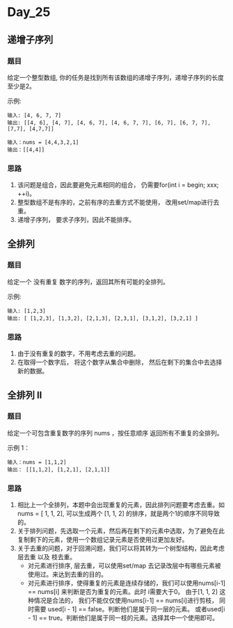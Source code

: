 # Day_25

## 递增子序列

### 题目

给定一个整型数组, 你的任务是找到所有该数组的递增子序列，递增子序列的长度至少是2。

示例:

    输入: [4, 6, 7, 7]
    输出: [[4, 6], [4, 7], [4, 6, 7], [4, 6, 7, 7], [6, 7], [6, 7, 7], [7,7], [4,7,7]]

    输入：nums = [4,4,3,2,1]
    输出：[[4,4]]


### 思路

1. 该问题是组合，因此要避免元素相同的组合， 仍需要for(int i = begin; xxx; ++i)。
2. 整型数组不是有序的，之前有序的去重方式不能使用， 改用set/map进行去重。
3. 递增子序列， 要求子序列，因此不能排序。

## 全排列

### 题目

给定一个 没有重复 数字的序列，返回其所有可能的全排列。

示例:

    输入: [1,2,3]
    输出: [ [1,2,3], [1,3,2], [2,1,3], [2,3,1], [3,1,2], [3,2,1] ]

### 思路

1. 由于没有重复的数字，不用考虑去重的问题。
2. 在取得一个数字后， 将这个数字从集合中删除， 然后在剩下的集合中去选择新的数据。


## 全排列 II

### 题目

给定一个可包含重复数字的序列 nums ，按任意顺序 返回所有不重复的全排列。

示例 1：

    输入：nums = [1,1,2]
    输出： [[1,1,2], [1,2,1], [2,1,1]]

### 思路

1. 相比上一个全排列，本题中会出现重复的元素，因此排列问题要考虑去重。如 nums = [ 1, 1, 2], 可以生成两个 [1, 1, 2] 的排序，就是两个1的顺序不同导致的。
2. 关于排列问题，先选取一个元素，然后再在剩下的元素中选取，为了避免在此复制剩下的元素，使用一个数组记录元素是否使用过更加友好。
3. 关于去重的问题，对于回溯问题，我们可以将其转为一个树型结构，因此考虑层去重 以及 枝去重。
    * 对元素进行排序, 层去重，可以使用set/map 去记录改层中有哪些元素被使用过。来达到去重的目的。
    * 对元素进行排序，使得重复的元素是连续存储的，我们可以使用nums[i-1] == nums[i] 来判断是否为重复的元素。此时 i需要大于0。
    由于[1, 1, 2] 这种情况是合法的， 我们不能仅仅使用nums[i-1] == nums[i]进行剪枝， 同时需要 used[i - 1] == false。判断他们是属于同一层的元素。
    或者used[i - 1] == true。判断他们是属于同一枝的元素。选择其中一个使用即可。

